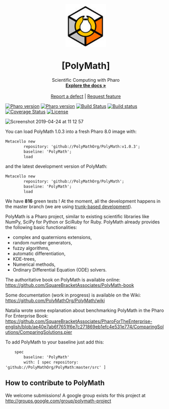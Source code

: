 <p align="center"><img alt="PolyMath" src="assets/logos/logo.png" style="width: 25%; height: 25%">
<h1 align="center">[PolyMath]</h1>
  <p align="center">
    Scientific Computing with Pharo
    <br>
    <a href="https://github.com/PolyMathOrg/PolyMath/wiki"><strong>Explore the docs »</strong></a>
    <br>
    <br>
    <a href="https://github.com/PolyMathOrg/PolyMath/issues/new?labels=Type%3A+Defect">Report a defect</a>
    |
    <a href="https://github.com/PolyMathOrg/PolyMath/issues/new?labels=Type%3A+Feature">Request feature</a>
  </p>
</p>

[![Pharo version](https://img.shields.io/badge/Pharo-7.0-%23aac9ff.svg)](https://pharo.org/download)
[![Pharo version](https://img.shields.io/badge/Pharo-8.0-%23aac9ff.svg)](https://pharo.org/download)
[![Build Status](https://travis-ci.org/PolyMathOrg/PolyMath.svg?branch=master)](https://travis-ci.org/PolyMathOrg/PolyMath)
[![Build status](https://ci.appveyor.com/api/projects/status/3tvarh2xi22max8h?svg=true)](https://ci.appveyor.com/project/SergeStinckwich/polymath-88bea)
[![Coverage Status](https://coveralls.io/repos/github/PolyMathOrg/PolyMath/badge.svg?branch=master)](https://coveralls.io/github/PolyMathOrg/PolyMath?branch=master)
[![License](https://img.shields.io/badge/license-MIT-blue.svg)](https://raw.githubusercontent.com/PolyMathOrg/PolyMath/master/LICENSE)

<img width="1675" alt="Screenshot 2019-04-24 at 11 12 57" src="https://user-images.githubusercontent.com/327334/56652094-66eb7780-6682-11e9-9753-101be18df67c.png">


You can load PolyMath 1.0.3 into a fresh Pharo 8.0 image with:

```Smalltalk
Metacello new
        repository: 'github://PolyMathOrg/PolyMath:v1.0.3';
        baseline: 'PolyMath';
        load
```

and the latest development version of PolyMath:

```Smalltalk
Metacello new
        repository: 'github://PolyMathOrg/PolyMath';
        baseline: 'PolyMath';
        load
```

We have **816** green tests ! At the moment, all the development happens in the master branch (we are using [trunk-based development](https://trunkbaseddevelopment.com/)).

PolyMath is a Pharo project, similar to existing scientific libraries like NumPy, SciPy for Python or SciRuby for Ruby. PolyMath already provides the following basic functionalities:
- complex and quaternions extensions,
- random number generators,
- fuzzy algorithms,
- automatic differentiation,
- KDE-trees,
- Numerical methods,
- Ordinary Differential Equation (ODE) solvers.

The authoritative book on PolyMath is available online: https://github.com/SquareBracketAssociates/PolyMath-book

Some documentation (work in progress) is available on the Wiki:
https://github.com/PolyMathOrg/PolyMath/wiki

Natalia wrote some explanation about benchmarking PolyMath in the Pharo For Enterprise Book: https://github.com/SquareBracketAssociates/PharoForTheEnterprise-english/blob/ae40e7ab6f7651f6e7c271869eb1efc4e531e774/ComparingSolutions/ComparingSolutions.pier

To add PolyMath to your baseline just add this:

```Smalltalk
    spec
    	baseline: 'PolyMath'
    	with: [ spec repository: 'github://PolyMathOrg/PolyMath:master/src' ]
```

## How to contribute to PolyMath

We welcome submissions! A google group exists for this project at http://groups.google.com/group/polymath-project
